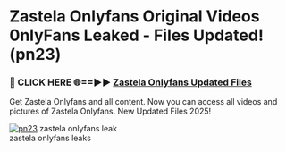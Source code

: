 # Zastela Onlyfans Original Videos 0nlyFans Leaked - Files Updated! (pn23)

<h3>🔴 CLICK HERE 🌐==►► <a href="https://tinyurl.com/ms9xzufz" rel="nofollow">Zastela Onlyfans Updated Files</a></h3>

Get Zastela Onlyfans and all content. Now you can access all videos and pictures of Zastela Onlyfans. New Updated Files 2025!

[![pn23](https://i.imgur.com/PQ7UWWw.gif)](https://tinyurl.com/ms9xzufz)
zastela onlyfans leak<br>
zastela onlyfans leaks
